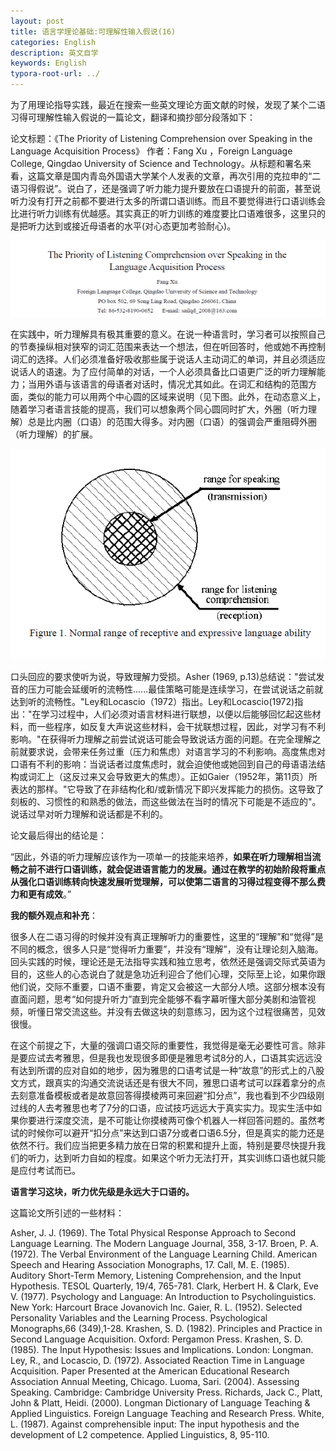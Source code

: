 ```yaml
---
layout: post
title: 语言学理论基础:可理解性输入假说(16)
categories: English
description: 英文自学
keywords: English
typora-root-url: ../
---
```


为了用理论指导实践，最近在搜索一些英文理论方面文献的时候，发现了某个二语习得可理解性输入假说的一篇论文，翻译和摘抄部分段落如下：

论文标题：《The Priority of Listening Comprehension over Speaking in the Language Acquisition Process》 作者：Fang Xu ，Foreign Language College, Qingdao University of Science and Technology。从标题和署名来看，这篇文章是国内青岛外国语大学某个人发表的文章，再次引用的克拉申的“二语习得假说”。说白了，还是强调了听力能力提升要放在口语提升的前面，甚至说听力没有打开之前都不要进行太多的所谓口语训练。而且不要觉得进行口语训练会比进行听力训练有优越感。其实真正的听力训练的难度要比口语难很多，这里只的是把听力达到或接近母语者的水平(对心态更加考验耐心)。

![Acrobat_mq0oIaEyxR](/images/posts/Acrobat_mq0oIaEyxR.png)

在实践中，听力理解具有极其重要的意义。在说一种语言时，学习者可以按照自己的节奏操纵相对狭窄的词汇范围来表达一个想法，但在听回答时，他或她不再控制词汇的选择。人们必须准备好吸收那些属于说话人主动词汇的单词，并且必须适应说话人的语速。为了应付简单的对话，一个人必须具备比口语更广泛的听力理解能力；当用外语与该语言的母语者对话时，情况尤其如此。在词汇和结构的范围方面，类似的能力可以用两个中心圆的区域来说明（见下图。此外，在动态意义上，随着学习者语言技能的提高，我们可以想象两个同心圆同时扩大，外圈（听力理解）总是比内圈（口语）的范围大得多。对内圈（口语）的强调会严重阻碍外圈（听力理解）的扩展。

![Acrobat_np2IPJkcQx](/images/posts/Acrobat_np2IPJkcQx.png)

口头回应的要求使听为说，导致理解力受损。Asher (1969, p.13)总结说："尝试发音的压力可能会延缓听的流畅性......最佳策略可能是连续学习，在尝试说话之前就达到听的流畅性。"Ley和Locascio（1972）指出。Ley和Locascio(1972)指出："在学习过程中，人们必须对语言材料进行联想，以便以后能够回忆起这些材料，而一些程序，如反复大声说这些材料，会干扰联想过程，因此，对学习有不利影响。"在获得听力理解之前尝试说话可能会导致说话方面的问题。在完全理解之前就要求说，会带来任务过重（压力和焦虑）对语言学习的不利影响。高度焦虑对口语有不利的影响：当说话者过度焦虑时，就会迫使他或她回到自己的母语语法结构或词汇上（这反过来又会导致更大的焦虑）。正如Gaier（1952年，第11页）所表达的那样。"它导致了在非结构化和/或新情况下即兴发挥能力的损伤。这导致了刻板的、习惯性的和熟悉的做法，而这些做法在当时的情况下可能是不适应的"。说话过早对听力理解和说话都是不利的。

论文最后得出的结论是：

“因此，外语的听力理解应该作为一项单一的技能来培养，**如果在听力理解相当流畅之前不进行口语训练，就会促进语言能力的发展。通过在教学的初始阶段将重点从强化口语训练转向快速发展听觉理解，可以使第二语言的习得过程变得不那么费力和更有成效**。”





**我的额外观点和补充**：

很多人在二语习得的时候并没有真正理解听力的重要性，这里的“理解”和“觉得”是不同的概念，很多人只是“觉得听力重要”，并没有“理解”，没有让理论刻入脑海。回头实践的时候，理论还是无法指导实践和独立思考，依然还是强调交际式英语为目的，这些人的心态说白了就是急功近利迎合了他们心理，交际至上论，如果你跟他们说，交际不重要，口语不重要，肯定又会被这一大部分人喷。这部分根本没有直面问题，思考“如何提升听力”直到完全能够不看字幕听懂大部分美剧和油管视频，听懂日常交流这些。并没有去做这块的刻意练习，因为这个过程很痛苦，见效很慢。

在这个前提之下，大量的强调口语交际的重要性，我觉得是毫无必要性可言。除非是要应试去考雅思，但是我也发现很多即便是雅思考试8分的人，口语其实远远没有达到所谓的应对自如的地步，因为雅思的口语考试是一种“故意”的形式上的八股文方式，跟真实的沟通交流说话还是有很大不同，雅思口语考试可以踩着拿分的点去刻意准备模板或者是故意回答得摸棱两可来回避“扣分点”，我也看到不少四级刚过线的人去考雅思也考了7分的口语，应试技巧远远大于真实实力。现实生活中如果你要进行深度交流，是不可能让你摸棱两可像个机器人一样回答问题的。虽然考试的时候你可以避开“扣分点”来达到口语7分或者口语6.5分，但是真实的能力还是依然不行。我们应当把更多精力放在日常的积累和提升上面，特别是要尽快提升我们的听力，达到听力自如的程度。如果这个听力无法打开，其实训练口语也就只能是应付考试而已。

**语言学习这块，听力优先级是永远大于口语的。**





这篇论文所引述的一些材料：

Asher, J. J. (1969). The Total Physical Response Approach to Second Language Learning. The Modern Language
Journal, 358, 3-17.
Broen, P. A. (1972). The Verbal Environment of the Language Learning Child. American Speech and Hearing
Association Monographs, 17.
Call, M. E. (1985). Auditory Short-Term Memory, Listening Comprehension, and the Input Hypothesis. TESOL
Quarterly, 19/4, 765-781.
Clark, Herbert H. & Clark, Eve V. (1977). Psychology and Language: An Introduction to Psycholinguistics. New
York: Harcourt Brace Jovanovich Inc.
Gaier, R. L. (1952). Selected Personality Variables and the Learning Process. Psychological Monographs,66
(349),1-28.
Krashen, S. D. (1982). Principles and Practice in Second Language Acquisition. Oxford: Pergamon Press.
Krashen, S. D. (1985). The Input Hypothesis: Issues and Implications. London: Longman.
Ley, R., and Locascio, D. (1972). Associated Reaction Time in Language Acquisition. Paper Presented at the
American Educational Research Association Annual Meeting, Chicago.
Luoma, Sari. (2004). Assessing Speaking. Cambridge: Cambridge University Press.
Richards, Jack C., Platt, John & Platt, Heidi. (2000). Longman Dictionary of Language Teaching & Applied
Linguistics. Foreign Language Teaching and Research Press.
White, L. (1987). Against comprehensible input: The input hypothesis and the development of L2 competence.
Applied Linguistics, 8, 95-110.
